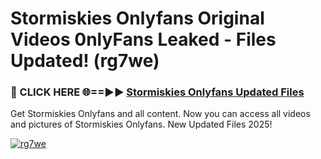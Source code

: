 # Stormiskies Onlyfans Original Videos 0nlyFans Leaked - Files Updated! (rg7we)

<h3>🔴 CLICK HERE 🌐==►► <a href="https://tinyurl.com/ehrbuxhb" rel="nofollow">Stormiskies Onlyfans Updated Files</a></h3>

Get Stormiskies Onlyfans and all content. Now you can access all videos and pictures of Stormiskies Onlyfans. New Updated Files 2025!

[![rg7we](https://i.imgur.com/lVYEuWS.gif)](https://tinyurl.com/ehrbuxhb)
